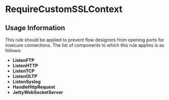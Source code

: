 <!--
  Licensed to the Apache Software Foundation (ASF) under one or more
  contributor license agreements.  See the NOTICE file distributed with
  this work for additional information regarding copyright ownership.
  The ASF licenses this file to You under the Apache License, Version 2.0
  (the "License"); you may not use this file except in compliance with
  the License.  You may obtain a copy of the License at
      http://www.apache.org/licenses/LICENSE-2.0
  Unless required by applicable law or agreed to in writing, software
  distributed under the License is distributed on an "AS IS" BASIS,
  WITHOUT WARRANTIES OR CONDITIONS OF ANY KIND, either express or implied.
  See the License for the specific language governing permissions and
  limitations under the License.
-->

# RequireCustomSSLContext

## Usage Information

This rule should be applied to prevent flow designers from opening ports for insecure connections. The list of components to which this rule applies is as follows:

- **ListenFTP**
- **ListenHTTP**
- **ListenTCP**
- **ListenOLTP**
- **ListenSyslog**
- **HandleHttpRequest**
- **JettyWebSocketServer**